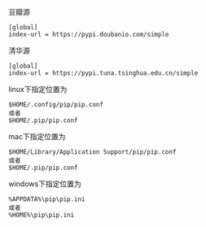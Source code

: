 

豆瓣源
```
[global]
index-url = https://pypi.doubanio.com/simple
```

清华源
```
[global]
index-url = https://pypi.tuna.tsinghua.edu.cn/simple
```

linux下指定位置为

```
$HOME/.config/pip/pip.conf
或者
$HOME/.pip/pip.conf
```

mac下指定位置为
```
$HOME/Library/Application Support/pip/pip.conf
或者
$HOME/.pip/pip.conf
```

windows下指定位置为
```
%APPDATA%\pip\pip.ini
或者
%HOME%\pip\pip.ini
```